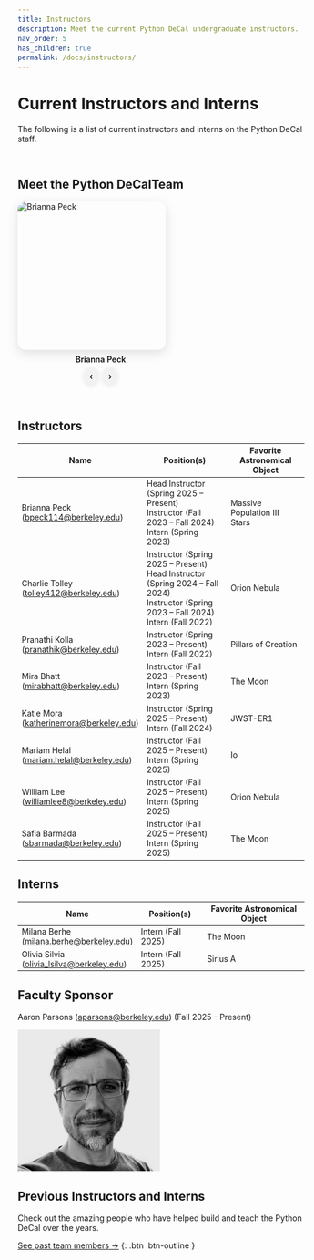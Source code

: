 ```yaml
---
title: Instructors
description: Meet the current Python DeCal undergraduate instructors.
nav_order: 5
has_children: true
permalink: /docs/instructors/
---
```


# Current Instructors and Interns

The following is a list of current instructors and interns on the Python DeCal staff. 

<div class="photo-rotator-wrap">
  <h2>Meet the Python DeCalTeam</h2>

  <div class="photo-rotator" id="rotator-team" data-interval="3500" aria-live="polite">
    <!-- Headshots (all instructors + interns) -->
    <img src="/assets/images/staff-photos/brianna_peck.jpg"  alt="Brianna Peck"  data-name="Brianna Peck"  class="active">
    <img src="/assets/images/instructors/milanaphotohi.JPG"  alt="Milana Berhe"  data-name="Milana Berhe">
  </div>

  <!-- Caption updates automatically -->
  <div class="rotator-caption" id="rotator-team-caption">Brianna Peck</div>

  <div class="rotator-controls">
    <button class="rotator-btn" data-target="rotator-team" data-action="prev" aria-label="Previous photo">‹</button>
    <button class="rotator-btn" data-target="rotator-team" data-action="next" aria-label="Next photo">›</button>
  </div>
</div>

## Instructors

| Name           | Position(s)                                                         | Favorite Astronomical Object |
|----------------|---------------------------------------------------------------------|------------------------------|
| Brianna Peck<br>(bpeck114@berkeley.edu)| Head Instructor (Spring 2025 – Present)<br> Instructor (Fall 2023 – Fall 2024)<br>Intern (Spring 2023) | Massive Population III Stars |
| Charlie Tolley<br>(tolley412@berkeley.edu)| Instructor (Spring 2025 – Present)<br>Head Instructor (Spring 2024 – Fall 2024)<br>Instructor (Spring 2023 – Fall 2024)<br>Intern (Fall 2022)| Orion Nebula |
| Pranathi Kolla<br>(pranathik@berkeley.edu)| Instructor (Spring 2023 – Present)<br>Intern (Fall 2022)| Pillars of Creation |
| Mira Bhatt<br>(mirabhatt@berkeley.edu)| Instructor (Fall 2023 – Present)<br>Intern (Spring 2023)| The Moon |
| Katie Mora<br>(katherinemora@berkeley.edu)| Instructor (Spring 2025 – Present)<br>Intern (Fall 2024)| JWST-ER1 |
| Mariam Helal<br>(mariam.helal@berkeley.edu)| Instructor (Fall 2025 – Present)<br>Intern (Spring 2025)| Io |
| William Lee<br>(williamlee8@berkeley.edu)| Instructor (Fall 2025 – Present)<br>Intern (Spring 2025)| Orion Nebula |
| Safia Barmada<br>(sbarmada@berkeley.edu)| Instructor (Fall 2025 – Present)<br>Intern (Spring 2025)| The Moon |

## Interns

| Name          | Position(s)        | Favorite Astronomical Object |
|---------------|--------------------|------------------------------|
| Milana Berhe<br>(milana.berhe@berkeley.edu)| Intern (Fall 2025)| The Moon |
| Olivia Silvia<br>(olivia_lsilva@berkeley.edu)| Intern (Fall 2025)| Sirius A |

## Faculty Sponsor

Aaron Parsons (aparsons@berkeley.edu)
(Fall 2025 - Present)

<img src="/assets/images/aaron_parsons.png" alt="Photo of Aaron Parsons" width="250">

## Previous Instructors and Interns

Check out the amazing people who have helped build and teach the Python DeCal over the years. 

[See past team members →](docs/instructors/previous-instructors.md)
{: .btn .btn-outline }

<style>
.photo-rotator-wrap { display:inline-block; margin:1rem 0 2rem; }
.photo-rotator { position:relative; width:260px; height:260px; overflow:hidden; border-radius:14px; box-shadow:0 6px 20px rgba(0,0,0,.12); }
.photo-rotator img { position:absolute; inset:0; width:100%; height:100%; object-fit:cover; opacity:0; transition:opacity .4s ease; }
.photo-rotator img.active { opacity:1; }
.rotator-caption { margin-top:.5rem; text-align:center; font-weight:600; }
.rotator-controls { display:flex; gap:.5rem; justify-content:center; margin-top:.4rem; }
.rotator-btn { border:0; padding:.3rem .6rem; border-radius:999px; box-shadow:0 2px 8px rgba(0,0,0,.1); cursor:pointer; background:#f2f2f2; font-size:1.2rem; line-height:1; }
.rotator-btn:hover { background:#e8e8e8; }
@media (max-width:500px){ .photo-rotator{ width:100%; height:220px; } }
</style>

<script>
(function () {
  function makeRotator(root, captionEl) {
    const imgs = Array.from(root.querySelectorAll('img'));
    if (!imgs.length) return;
    let i = imgs.findIndex(img => img.classList.contains('active'));
    if (i < 0) { i = 0; imgs[0].classList.add('active'); }
    const intervalMs = parseInt(root.getAttribute('data-interval') || '3500', 10);

    function setCaption() {
      if (!captionEl) return;
      const name = imgs[i].getAttribute('data-name') || imgs[i].alt || '';
      captionEl.textContent = name;
    }

    function show(idx) {
      imgs[i].classList.remove('active');
      i = (idx + imgs.length) % imgs.length;
      imgs[i].classList.add('active');
      setCaption();
    }
    function next() { show(i + 1); }
    function prev() { show(i - 1); }

    let timer = setInterval(next, intervalMs);
    function stop() { clearInterval(timer); }
    function start() { timer = setInterval(next, intervalMs); }

    root.addEventListener('mouseenter', stop);
    root.addEventListener('mouseleave', start);

    // basic keyboard support
    root.tabIndex = 0;
    root.addEventListener('keydown', (e) => {
      if (e.key === 'ArrowRight') next();
      if (e.key === 'ArrowLeft')  prev();
    });

    setCaption();
    return { next, prev };
  }

  const rotators = {};
  document.querySelectorAll('.photo-rotator').forEach(r => {
    const caption = document.getElementById(r.id + '-caption');
    rotators[r.id] = makeRotator(r, caption);
  });

  document.querySelectorAll('.rotator-btn').forEach(btn => {
    const tgt = btn.getAttribute('data-target');
    const action = btn.getAttribute('data-action');
    btn.addEventListener('click', () => {
      const r = rotators[tgt];
      if (!r) return;
      if (action === 'next') r.next();
      if (action === 'prev') r.prev();
    });
  });
})();
</script>
